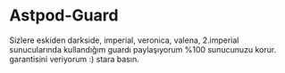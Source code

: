 # Astpod-Guard

Sizlere eskiden darkside, imperial, veronica, valena, 2.imperial sunucularında kullandığım guardı paylaşıyorum %100 sunucunuzu korur. garantisini veriyorum :) stara basın.
